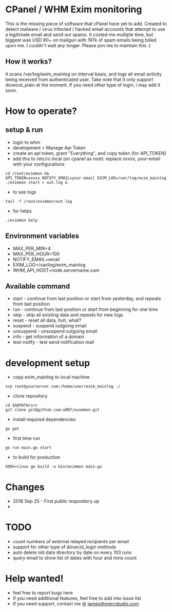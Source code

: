 
# CPanel / WHM Exim monitoring

This is the missing piece of software that cPanel have yet to add.
Created to detect malware / virus infected / hacked email accounts that attempt to use a legitimate email and send out spams.
It costed me multiple time, but biggest was USD 90+ on mailgun with 197k of spam emails being billed upon me.
I couldn't wait any longer. Please join me to maintain this :)

## How it works?

It scans /var/log/exim_mainlog on interval basis, and logs all email activity being received from authenticated user.
Take note that it only support dovecot_plain at the moment. If you need other type of login, i may add it soon.


# How to operate?

## setup & run

* login to whm
* development > Manage Api Token
* create an api token, grant "Everything", and copy token (for API_TOKEN)
* add this to /etc/rc.local (on cpanel as root): replace xxxxx, your-email with your configurations

```
cd /root/eximmon && 
API_TOKEN=xxxxx NOTIFY_EMAIL=your-email EXIM_LOG=/var/log/exim_mainlog ./eximmon start > out.log &
```

* to see logs
```
tail -f /root/eximmon/out.log
```

* for helps

```
./eximmon help
```

## Environment variables
* MAX_PER_MIN=4
* MAX_PER_HOUR=100
* NOTIFY_EMAIL=email
* EXIM_LOG=/var/log/exim_mainlog
* WHM_API_HOST=node.servername.com

## Available command

* start - continue from last position or start from yesterday, and repeats from last position
* run - continue from last position or start from beginning for one time
* skip - skip all existing data and repeats for new logs
* reset - reset all data, huh, what?
* suspend - suspend outgoing email
* unsuspend - unsuspend outgoing email
* info - get information of a domain
* test-notify - test send notification mail


# development setup

* copy exim_mainlog to local machine

```
scp root@yourserver.com:/home/user/exim_mainlog ./
```

* clone repository
```
cd $GOPATH/src
git clone git@github.com:u007/eximmon.git

```

* install required dependencies
```
go get
```

* first time run

```
go run main.go start
```

* to build for production

```
GOOS=linux go build -o bin/eximmon main.go

```

# Changes

* 2018 Sep 25 - First public respository up
*


# TODO

* count numbers of external relayed recipients per email
* support for other type of dovecot_login methods
* auto delete old data directory by date on every 100 runs
* query email to show list of dates with hour and mins count

# Help wanted!

* feel free to report bugs here
* if you need additional features, feel free to add into issue list
* if you need support, contact me @ james@mercstudio.com
